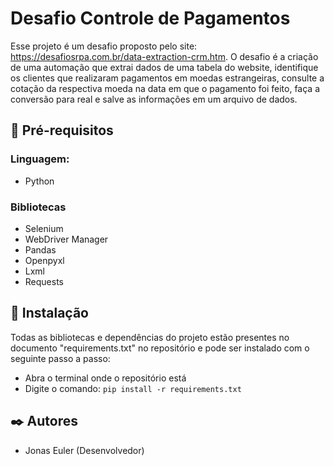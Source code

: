 # Desafio Controle de Pagamentos

  Esse projeto é um desafio proposto pelo site: https://desafiosrpa.com.br/data-extraction-crm.htm. O desafio é a criação de uma automação que extrai dados de uma tabela do website, identifique os clientes que realizaram pagamentos em moedas estrangeiras, consulte a cotação da respectiva moeda na data em que o pagamento foi feito, faça a conversão para real e salve as informações em um arquivo de dados.

## :pencil: Pré-requisitos
  ### Linguagem:
  - Python
  ### Bibliotecas
  - Selenium
  - WebDriver Manager
  - Pandas
  - Openpyxl
  - Lxml
  - Requests
 ## :wrench: Instalação
  Todas as bibliotecas e dependências do projeto estão presentes no documento "requirements.txt" no repositório e pode ser instalado com o seguinte passo a passo:
  - Abra o terminal onde o repositório está
  -  Digite o comando: `pip install -r requirements.txt`
 
## ✒️ Autores
  - Jonas Euler (Desenvolvedor)

